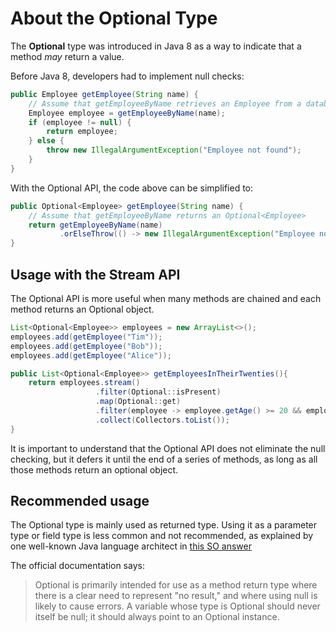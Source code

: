 # About the Optional Type

The **Optional<T>** type was introduced in Java 8 as a way to indicate that a method _may_ return a value.

Before Java 8, developers had to implement null checks:

```java
public Employee getEmployee(String name) {
    // Assume that getEmployeeByName retrieves an Employee from a database
    Employee employee = getEmployeeByName(name);
    if (employee != null) {
        return employee;
    } else {
        throw new IllegalArgumentException("Employee not found");
    }
}
```

With the Optional API, the code above can be simplified to:

```java
public Optional<Employee> getEmployee(String name) {
    // Assume that getEmployeeByName returns an Optional<Employee>
    return getEmployeeByName(name)
           .orElseThrow(() -> new IllegalArgumentException("Employee not found"));
}
```

## Usage with the Stream API

The Optional API is more useful when many methods are chained and each method returns an Optional<T> object.

```java
List<Optional<Employee>> employees = new ArrayList<>();
employees.add(getEmployee("Tim"));
employees.add(getEmployee("Bob"));
employees.add(getEmployee("Alice"));
```

```java
public List<Optional<Employee>> getEmployeesInTheirTwenties(){
    return employees.stream()
                   .filter(Optional::isPresent)
                   .map(Optional::get)
                   .filter(employee -> employee.getAge() >= 20 && employee.getAge() < 30)
                   .collect(Collectors.toList());
}
```

It is important to understand that the Optional API does not eliminate the null checking,
but it defers it until the end of a series of methods, as long as all those methods return an optional object.

## Recommended usage

The Optional type is mainly used as returned type. Using it as a parameter type or field type is less common and
not recommended, as explained by one well-known Java language architect in [this SO answer](https://stackoverflow.com/questions/26327957/should-java-8-getters-return-optional-type)

The official documentation says:
> Optional is primarily intended for use as a method return type where there is a clear need to represent "no result," and where using null is likely to cause errors. A variable whose type is Optional should never itself be null; it should always point to an Optional instance.
